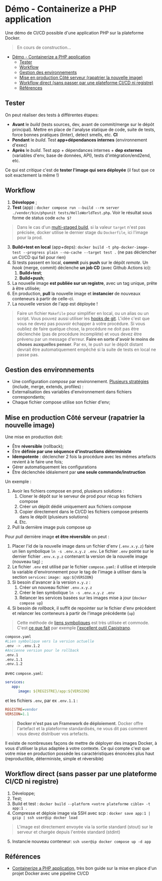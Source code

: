 # Démo - Containerize a PHP application

Une démo de CI/CD possible d'une application PHP sur la plateforme Docker.

> En cours de construction...

- [Démo - Containerize a PHP application](#démo---containerize-a-php-application)
  - [Tester](#tester)
  - [Workflow](#workflow)
  - [Gestion des environnements](#gestion-des-environnements)
  - [Mise en production Côté serveur (rapatrier la nouvelle image)](#mise-en-production-côté-serveur-rapatrier-la-nouvelle-image)
  - [Workflow direct (sans passer par une plateforme CI/CD ni registre)](#workflow-direct-sans-passer-par-une-plateforme-cicd-ni-registre)
  - [Références](#références)


## Tester

On peut réaliser des tests à différentes étapes:

- **Avant** le *build* (tests sources, dev, avant de commit/merge sur le dépôt principal). Mettre en place de l'analyse statique de code, suite de tests, force bonnes pratiques (linter), detect smells, etc. **CI**
- **Pendant** le *build*. Test **app+dépendances internes** (environnement d'exec)
- **Après** le *build*. Test app + dépendances internes + **dep externes** (variables d'env, base de données, API), tests d'intégration/end2end, etc.

Ce qui est *critique* c'est de **tester l'image qui sera déployée** (il faut que ce soit exactement la même !)

## Workflow

1. **Développe** ;
2. **Test** (app) : `docker compose run --build --rm server ./vendor/bin/phpunit tests/HelloWorldTest.php`. Voir le résultat sous forme de status code `echo $?`

> Dans le cas d'un [multi-staged build](https://docs.docker.com/build/building/multi-stage/), si la valeur `target` n'est pas précisée, docker utilise le dernier stage du `Dockerfile`, ici l'image pour la prod.

3. **Build+test en local** (app+deps): `docker build -t php-docker-image-test --progress plain --no-cache --target test .` (ne pas déclencher un CI/CD qui fail pour rien)
4. Si tests passent en local, **commit** puis **push** sur le dépôt *remote*. Un *hook* (merge, commit) déclenche **un job CD** (avec Github Actions ici):
   1. **Build+test**;
   2. **Build+push**;
5. La nouvelle image **est publiée sur un registre**, avec un tag unique, prête à être utilisée;
6. En production, **pull** la nouvelle image et **instancier** de nouveaux conteneurs à partir de celle-ci.
7. La nouvelle version de l'app est déployée !

> Faire un fichier `Makefile` pour simplifier en local, ou un alias ou un script. Vous pouvez aussi utiliser les [hooks de git](https://git-scm.com/book/ms/v2/Customizing-Git-Git-Hooks). L'idée c'est que vous ne devez pas pouvoir échapper à votre procédure. Si vous oubliez de faire quelque chose, la procédure ne doit pas être déclenchée (pas de procédure incomplète) et vous devez être prévenu par un message d'erreur. **Faire en sorte d'avoir le moins de choses auxquelles penser**. Par ex, le push sur le dépôt distant devrait être automatiquement empêché si la suite de tests en local ne passe pas.

## Gestion des environnements

- Une configuration *compose* par environnement. [Plusieurs stratégies](https://docs.docker.com/compose/how-tos/multiple-compose-files/) (include, merge, extends, profiles) :
- Externalisation des variables d'environnement dans fichiers correspondants;
- Chaque fichier compose utilise son fichier d'env;

## Mise en production Côté serveur (rapatrier la nouvelle image)

Une mise en production doit:

- Être **réversible** (rollback);
- Être **définie par une séquence d'instructions déterministe**
- **Idempotente** : déclencher 2 fois la procédure avec les mêmes artefacts revient à le faire une fois;
- Gérer automatiquement les configurations
- Être déclenchée idéalement par **une seule commande/instruction**

Un exemple :

1. Avoir les fichiers compose en prod, plusieurs solutions : 
   1. Cloner le dépôt sur le serveur de prod pour récup les fichiers compose
   2. Créer un dépôt dédié uniquement aux fichiers compose
   3. Copier directement dans le CI/CD les fichiers compose présents dans le dépôt (plusieurs solutions)
   4. Etc.
2. Pull la dernière image puis compose up

Pour *pull* dernière image **et être réversible** on peut :

1. Placer l'id de la nouvelle image dans un fichier d'env (`.env.x.y.z`) faire un lien symbolique `ln -s .env.x.y.z .env`. Le fichier `.env` pointe sur le dernier fichier `.env.x.y.z` contenant la version de la nouvelle image (nouveau tag) ; 
2. Le fichier `.env` est utilisé par le fichier `compose.yaml`: il utilise et interpole la variable d'environnement pour le tag de l'image à utiliser dans la section `services`: `image: app:${VERSION}`
3. Si besoin d'avancer à la version `x.y.z` :
   1. Créer un nouveau fichier `.env.x.y.z`
   2. Créer le lien symbolique `ln -s .env.x.y.z .env`
   3. Relancer les services basées sur les images mise à jour (`docker compose up`)
4. Si besoin de *rollback*, il suffit de repointer sur le fichier d'env précédent et relancer les conteneurs à partir de l'image précédente (`up`)

> Cette méthode de [liens symboliques](https://fr.wikipedia.org/wiki/Lien_symbolique) est très utilisée et commode. C'est [ce que fait](https://capistranorb.com/documentation/getting-started/rollbacks/) par exemple [l'excellent outil Capistrano](https://capistranorb.com/).

~~~bash
compose.yaml
#Lien symbolique vers la version actuelle
.env -> .env.1.2
#Ancienne version pour le rollback
.env.1
.env.1.1
.env.1.2
~~~

avec `compose.yaml`:

~~~yaml
services:
   app:
      image: ${REGISTRE}/app:${VERSION}
~~~

et les fichiers `.env`, par ex `.env.1.1` :

~~~ini
REGISTRE=vendor
VERSION=1.1
~~~


> **Docker n'est pas un Framework de déploiement**. Docker offre l'artefact et la plateforme standardisés, ne vous dit pas comment vous devez distribuer vos artefacts.

Il existe de nombreuses façons de mettre de déployer des images Docker, à vous d'utiliser la plus adaptée à votre contexte. Ce qui compte c'est que votre mise en production possède les caractéristiques énoncées plus haut (reproductible, déterministe, simple et réversible)

## Workflow direct (sans passer par une plateforme CI/CD ni registre)

1. Développe;
2. Test;
3. Build et test : `docker build --platform <votre plateforme cible> -t app:1 .`
4. Compresse et déploie image via SSH avec scp : `docker save app:1 | gzip | ssh user@ip docker load`

> L'image est directement envoyée via la sortie standard (stout) sur le serveur et chargée depuis l'entrée standard (stdint)

5. Instancie nouveau conteneur: `ssh user@ip docker compose up -d app`


## Références

- [Containerize a PHP application](https://docs.docker.com/guides/php/containerize/), très bon guide sur la mise en place d'un projet Docker avec une pipeline CI/CD